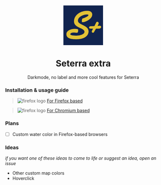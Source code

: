 <p align="center">
  <img src="./seterraextra-chromium/images/icon128.png" alt="seterraextra-logo"/>
</p>

<h1 align="center">
  Seterra extra
</h1>
<p align="center">
   Darkmode, no label and more cool features for Seterra 
</p>

<h3>Installation & usage guide</h3>

> <img src="https://upload.wikimedia.org/wikipedia/commons/thumb/a/a0/Firefox_logo%2C_2019.svg/220px-Firefox_logo%2C_2019.svg.png" alt="firefox logo" width="32px" height="32px" /> [For Firefox based](./seterraextra-firefox/README.md)

> <img src="https://upload.wikimedia.org/wikipedia/commons/thumb/2/28/Chromium_Logo.svg/512px-Chromium_Logo.svg.png" alt="firefox logo" width="32px" height="32px" /> [For Chromium based](./seterraextra-chromium/README.md)

<h3>Plans</h3>

- [ ] Custom water color in Firefox-based browsers

<h3>Ideas</h3>

*if you want one of these ideas to come to life or suggest an idea, open an issue*

- Other custom map colors
- Hoverclick
